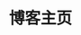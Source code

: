 ---
home: true
layout: BlogHome
icon: house
title: 博客主页
heroImage: https://q3.itc.cn/q_70/images03/20241013/d3a77cba5a074744905d0c49aa480487.jpeg
heroText: KcNCo7的博客
heroFullScreen: true
tagline: 永远相信美好的事情即将发生
projects:
  - icon: folder-open
    name: SpringBoot3 + Vue3 博客项目
    desc: 使用SpringBoot3 + Vue3构建
    link: https://https://kcnco7.us.kg/

  - icon: link
    name: 博主GitHub
    desc: 欢迎访问
    link: https://github.com/KcNco7

  # - icon: book
  #   name: 书籍名称
  #   desc: 书籍详细描述
  #   link: https://你的书籍链接

  # - icon: newspaper
  #   name: 文章名称
  #   desc: 文章详细描述
  #   link: https://你的文章链接

  # - icon: user-group
  #   name: 伙伴名称
  #   desc: 伙伴详细介绍
  #   link: https://你的伙伴链接

  # - icon: https://theme-hope-assets.vuejs.press/logo.svg
  #   name: 自定义项目
  #   desc: 自定义详细介绍
  #   link: https://你的自定义链接

footer: 感谢您的访问！
---